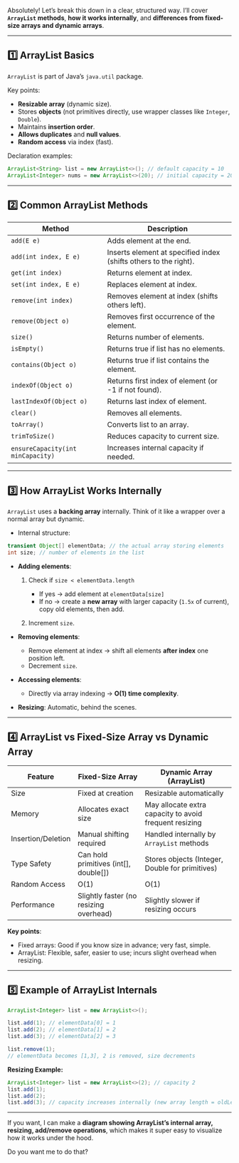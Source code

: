 Absolutely! Let’s break this down in a clear, structured way. I’ll cover **`ArrayList` methods**, **how it works internally**, and **differences from fixed-size arrays and dynamic arrays**.

---

## **1️⃣ ArrayList Basics**

`ArrayList` is part of Java’s `java.util` package.

Key points:

* **Resizable array** (dynamic size).
* Stores **objects** (not primitives directly, use wrapper classes like `Integer`, `Double`).
* Maintains **insertion order**.
* **Allows duplicates** and **null values**.
* **Random access** via index (fast).

Declaration examples:

```java
ArrayList<String> list = new ArrayList<>(); // default capacity = 10
ArrayList<Integer> nums = new ArrayList<>(20); // initial capacity = 20
```

---

## **2️⃣ Common ArrayList Methods**

| Method                            | Description                                                      |
| --------------------------------- | ---------------------------------------------------------------- |
| `add(E e)`                        | Adds element at the end.                                         |
| `add(int index, E e)`             | Inserts element at specified index (shifts others to the right). |
| `get(int index)`                  | Returns element at index.                                        |
| `set(int index, E e)`             | Replaces element at index.                                       |
| `remove(int index)`               | Removes element at index (shifts others left).                   |
| `remove(Object o)`                | Removes first occurrence of the element.                         |
| `size()`                          | Returns number of elements.                                      |
| `isEmpty()`                       | Returns true if list has no elements.                            |
| `contains(Object o)`              | Returns true if list contains the element.                       |
| `indexOf(Object o)`               | Returns first index of element (or -1 if not found).             |
| `lastIndexOf(Object o)`           | Returns last index of element.                                   |
| `clear()`                         | Removes all elements.                                            |
| `toArray()`                       | Converts list to an array.                                       |
| `trimToSize()`                    | Reduces capacity to current size.                                |
| `ensureCapacity(int minCapacity)` | Increases internal capacity if needed.                           |

---

## **3️⃣ How ArrayList Works Internally**

`ArrayList` uses a **backing array** internally. Think of it like a wrapper over a normal array but dynamic.

* Internal structure:

```java
transient Object[] elementData; // the actual array storing elements
int size; // number of elements in the list
```

* **Adding elements**:

    1. Check if `size < elementData.length`

        * If yes → add element at `elementData[size]`
        * If no → create a **new array** with larger capacity (`1.5x` of current), copy old elements, then add.
    2. Increment `size`.

* **Removing elements**:

    * Remove element at index → shift all elements **after index** one position left.
    * Decrement `size`.

* **Accessing elements**:

    * Directly via array indexing → **O(1) time complexity**.

* **Resizing**: Automatic, behind the scenes.

---

## **4️⃣ ArrayList vs Fixed-Size Array vs Dynamic Array**

| Feature            | Fixed-Size Array                       | Dynamic Array (ArrayList)                              |
| ------------------ | -------------------------------------- | ------------------------------------------------------ |
| Size               | Fixed at creation                      | Resizable automatically                                |
| Memory             | Allocates exact size                   | May allocate extra capacity to avoid frequent resizing |
| Insertion/Deletion | Manual shifting required               | Handled internally by `ArrayList` methods              |
| Type Safety        | Can hold primitives (int[], double[])  | Stores objects (Integer, Double for primitives)        |
| Random Access      | O(1)                                   | O(1)                                                   |
| Performance        | Slightly faster (no resizing overhead) | Slightly slower if resizing occurs                     |

**Key points**:

* Fixed arrays: Good if you know size in advance; very fast, simple.
* ArrayList: Flexible, safer, easier to use; incurs slight overhead when resizing.

---

## **5️⃣ Example of ArrayList Internals**

```java
ArrayList<Integer> list = new ArrayList<>();

list.add(1); // elementData[0] = 1
list.add(2); // elementData[1] = 2
list.add(3); // elementData[2] = 3

list.remove(1); 
// elementData becomes [1,3], 2 is removed, size decrements
```

**Resizing Example:**

```java
ArrayList<Integer> list = new ArrayList<>(2); // capacity 2
list.add(1);
list.add(2);
list.add(3); // capacity increases internally (new array length = oldLength*1.5)
```

---

If you want, I can make a **diagram showing ArrayList’s internal array, resizing, add/remove operations**, which makes it super easy to visualize how it works under the hood.

Do you want me to do that?

